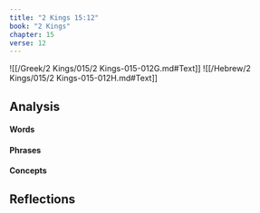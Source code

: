 ```yaml
---
title: "2 Kings 15:12"
book: "2 Kings"
chapter: 15
verse: 12
---
```

![[/Greek/2 Kings/015/2 Kings-015-012G.md#Text]]
![[/Hebrew/2 Kings/015/2 Kings-015-012H.md#Text]]

## Analysis

#### Words

#### Phrases

#### Concepts

## Reflections
